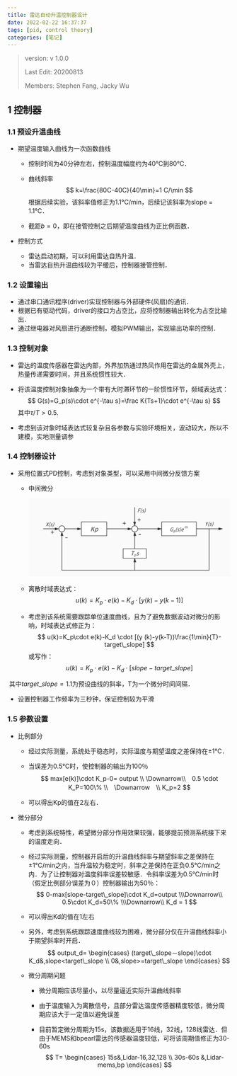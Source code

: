 ```yaml
---
title: 雷达自动升温控制器设计
date: 2022-02-22 16:37:37
tags: [pid, control theory]
categories: [笔记]
---
```


> version: v 1.0.0
>
> Last Edit: 20200813
>
> Members: Stephen Fang, Jacky Wu


## 1 控制器

### 1.1 预设升温曲线

* 期望温度输入曲线为一次函数曲线

  * 控制时间为40分钟左右，控制温度幅度约为40℃到80℃．

  * 曲线斜率
    $$
    k=\frac{80C-40C}{40\min}=1 C/\min
    $$
    根据后续实验，该斜率值修正为1.1℃/min，后续记该斜率为slope = 1.1℃．
    
  * 截距$b=0$，即在接管控制之后期望温度曲线为正比例函数．

* 控制方式

  * 雷达启动初期，可以利用雷达自热升温．
  * 当雷达自热升温曲线较为平缓后，控制器接管控制．

### 1.2 设置输出

* 通过串口通讯程序(driver)实现控制器与外部硬件(风扇)的通讯．
* 根据已有驱动代码，driver的接口为占空比，应将控制器输出转化为占空比输出．
* 通过继电器对风扇进行通断控制，模拟PWM输出，实现输出功率的控制．

### 1.3 控制对象

* 雷达的温度传感器在雷达内部，外界加热通过热风作用在雷达的金属外壳上，热量传递需要时间，并且系统惯性较大．

* 将该温度控制对象抽象为一个带有大时滞环节的一阶惯性环节，频域表达式：
  $$
  G(s)=G_p(s)\cdot e^{-\tau s}=\frac K{Ts+1}\cdot e^{-\tau s}
  $$
  其中$\tau/T>0.5$.

* 考虑到该对象时域表达式较复杂且各参数与实验环境相关，波动较大，所以不建模，实地测量调参

### 1.4 控制器设计

* 采用位置式PD控制，考虑到对象类型，可以采用中间微分反馈方案

  * 中间微分

    ![中间微分反馈控制器框图](自动升温控制器设计/image-中间微分反馈控制器框图.png)

  * 离散时域表达式：
    $$
    u(k)=K_p\cdot e(k)-K_d \cdot [y (k)-y(k-1)]
    $$

  * 考虑到该系统需要跟踪单位速度曲线，且为了避免数据波动对微分的影响，时域表达式修正为：
    $$
    u(k)=K_p\cdot e(k)-K_d \cdot [(y (k)-y(k-T))\frac{1\min}{T}-target\_slope]
    $$
    或写作：
  $$
  u(k)=K_p\cdot e(k)-K_d \cdot [slope-target\_slope]
  $$

​		其中$target\_slope=1.1$为预设曲线的斜率，T为一个微分时间间隔．

  * 设置控制器工作频率为三秒钟，保证控制较为平滑


### 1.5 参数设置

* 比例部分

  * 经过实际测量，系统处于稳态时，实际温度与期望温度之差保持在±1℃．

  * 当误差为0.5℃时，使控制器的输出为100％
    $$
    max[e(k)]\cdot K_p-0= output
    \\ \Downarrow\\　0.5 \cdot K_P=100\%
    \\　\Downarrow　\\
    K_p=2
    $$

  * 可以得出Kp的值在2左右．

    

* 微分部分

  * 考虑到系统特性，希望微分部分作用效果较强，能够提前预测系统接下来的温度走向．

  * 经过实际测量，控制器开启后的升温曲线斜率与期望斜率之差保持在±1℃/min之内，当升温较为稳定时，斜率之差保持在正负0.5℃/min之内．为了让控制器对温度斜率误差较敏感．令斜率误差为0.5℃/min时（假定比例部分误差为０）控制器输出为50％：
    $$
    0-max[slope-target\_slope]\cdot K_d=output
    \\\Downarrow\\
    0.5\cdot K_d=50\%
    \\\Downarrow\\
    K_d = 1
    $$

  * 可以得出Kd的值在1左右

  * 另外，考虑到系统跟踪速度曲线较为困难，微分部分仅在升温曲线斜率小于期望斜率时开启．
    $$
    output_d=
    \begin{cases}
    (target\_slope－slope)\cdot K_d&,slope<target\_slope
    \\
    0&,slope>=target\_slope
    \end{cases}
    $$

  * 微分周期问题

    * 微分周期应该尽量小，以尽量逼近实际升温曲线斜率

    * 由于温度输入为离散信号，且部分雷达温度传感器精度较低，微分周期应该大于一定值以避免误差

    * 目前暂定微分周期为15s，该数据适用于16线，32线，128线雷达．但由于MEMS和bpearl雷达的传感器温度较低，可将该周期值修正为30-60s
      $$
      T=
      \begin{cases}
      15s&,Lidar-16,32,128
      \\
      30s-60s &,Lidar-mems,bp
      \end{cases}
      $$